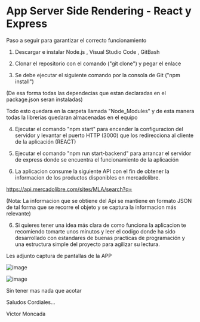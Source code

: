# App Server Side Rendering - React y Express

Paso a seguir para garantizar el correcto funcionamiento

1) Descargar e instalar Node.js ,  Visual Studio Code , GitBash 

2) Clonar el repositorio con el comando ("git clone") y pegar el enlace 

3) Se debe ejecutar el siguiente comando por la consola de Git ("npm install")

(De esa forma todas las dependecias que estan declaradas en el package.json seran instaladas)

Todo esto quedara en la carpeta llamada "Node_Modules" y de esta manera todas la librerias quedaran almacenadas en el equipo

4) Ejecutar el comando "npm start" para encender la configuracion del servidor y levantar el puerto HTTP (3000) que los redirecciona al cliente de la aplicación (REACT)

5) Ejecutar el comando "npm run start-backend" para arrancar el servidor de express donde se encuentra el funcionamiento de la aplicación

5) La aplicacion consume la siguiente API con el fin de obtener la informacion de los productos disponibles en mercadolibre. 

https://api.mercadolibre.com/sites/MLA/search?q=
  
(Nota: La informacion que se obtiene del Api se mantiene en formato JSON de tal forma que se recorre el objeto y se captura la informacion más relevante)

6) Si quieres tener una idea más clara de como funciona la aplicacion te recomiendo tomarte unos minutos y leer el codigo donde ha sido desarrollado con estandares de buenas practicas de programación y una estructura simple del proyecto para agilizar su lectura.

Les adjunto captura de pantallas de la APP

![image](https://user-images.githubusercontent.com/33320681/186971244-fda45d61-1650-4c25-982d-9a37925728e1.png)

![image](https://user-images.githubusercontent.com/33320681/186971291-177bca95-cc1d-47d7-a237-b51cc97388d0.png)

Sin tener mas nada que acotar

Saludos Cordiales...

Victor Moncada
